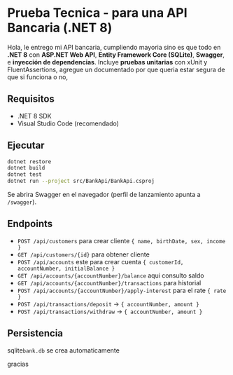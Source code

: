 # Prueba Tecnica - para una API Bancaria (.NET 8)


Hola, le entrego mi API bancaria, cumpliendo mayoria sino es que todo en **.NET 8** con **ASP.NET Web API**, **Entity Framework Core (SQLite)**, **Swagger**, e **inyección de dependencias**. Incluye **pruebas unitarias** con xUnit y FluentAssertions, agregue un documentado por que queria estar segura de que si funciona o no, 

## Requisitos
- .NET 8 SDK
- Visual Studio Code (recomendado)

## Ejecutar
```bash
dotnet restore
dotnet build
dotnet test
dotnet run --project src/BankApi/BankApi.csproj
```
Se abrira Swagger en el navegador (perfil de lanzamiento apunta a `/swagger`).

## Endpoints
- `POST /api/customers` para crear cliente `{ name, birthDate, sex, income }`
- `GET /api/customers/{id}` para obtener cliente
- `POST /api/accounts` este para crear cuenta `{ customerId, accountNumber, initialBalance }`
- `GET /api/accounts/{accountNumber}/balance` aqui consulto saldo
- `GET /api/accounts/{accountNumber}/transactions` para historial
- `POST /api/accounts/{accountNumber}/apply-interest` para el rate `{ rate }`
- `POST /api/transactions/deposit` → `{ accountNumber, amount }`
- `POST /api/transactions/withdraw` → `{ accountNumber, amount }`

## Persistencia
sqlite`bank.db` se crea automaticamente


gracias 